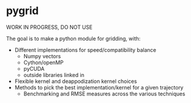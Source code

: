 pygrid
======

WORK IN PROGRESS, DO NOT USE

The goal is to make a python module for gridding, with:
- Different implementations for speed/compatibility balance
    - Numpy vectors
    - Cython/openMP
    - pyCUDA
    - outside libraries linked in
- Flexible kernel and deappodization kernel choices
- Methods to pick the best implementation/kernel for a given trajectory
    - Benchmarking and RMSE measures across the various techniques
